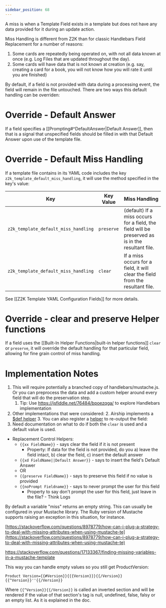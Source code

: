 ```yaml
---
sidebar_position: 68
---
```


A miss is when a Template Field exists in a template but does not have any data provided for it during an update action.

Miss Handling is different from Z2K than for classic Handlebars Field Replacement for a number of reasons:
1. Some cards are repeatedly being operated on, with not all data known at once (e.g. Log Files that are updated throughout the day).
2. Some cards will have data that is not known at creation (e.g. say, creating a card for a book, you will not know how you will rate it until you are finished)

By default, if a field is not provided with data during a processing event, the field will remain in the file untouched. There are two ways this default handling can be overriden:

# Override - Default Answer
If a field specifies a [[Prompting#^DefaultAnswer|Default Answer]], then that is a signal that unspecified fields should be filled in with that Default Answer upon use of the template file.

# Override - Default Miss Handling 
If a template file contains in its YAML code includes the key `z2k_template_default_miss_handling`, it will use the method specified in the key's value:

| Key                                  | Key Value  | Miss Handling                                                                                    |
| ------------------------------------ | ---------- | ------------------------------------------------------------------------------------------------ |
| `z2k_template_default_miss_handling` | `preserve` | (default) If a miss occurs for a field, the field will be preserved as is in the resultant file. |
| `z2k_template_default_miss_handling` | `clear`    | If a miss occurs for a field, it will clear the field from the resultant file.                   |
See [[Z2K Template YAML Configuration Fields]] for more details.

# Override - clear and preserve Helper functions
If a field uses the [[Built-In Helper Functions|built-in helper functions]] `clear` or `preserve`, it will override the default handling for that particular field, allowing for fine grain control of miss handling. 

# Implementation Notes

1. This will require potentially a branched copy of handlebars/mustache.js. Or you can preprocess the data and add a custom helper around every field that will do the preservation step.
	1. Tip: Use https://jsfiddle.net/76484/bpoezqga/ to explore Handlebars implementation
2. Other implementations that were considered:
	2. Airship implements a [$def helper](https://jsfiddle.net/76484/bpoezqga/)
	3. You can also register a [helper](https://jsfiddle.net/76484/bpoezqga/) to re-output the field: 
3. Need documentation on what to do if both the  `clear`  is used and a default value is used. 

- Replacement Control Helpers:
	- `{{xx FieldName}}` - says clear the field if it is not present 
		- Property: If data for the field is not provided, do you a) leave the field intact, b) clear the field, c) insert the default answer
	- `{{xd FieldName||Default Answer}}` - says to insert the field's Default Answer
	- OR 
	- `{{preserve FieldName}}` - says to preserve this field if no value is provided
	- `{{noPrompt Fieldname}}` - says to never prompt the user for this field
		-  Property to say don't prompt the user for this field, just leave in the file? - Think Logs


By default a variable "miss" returns an empty string. This can usually be configured in your Mustache library. The Ruby version of Mustache supports raising an exception in this situation, for instance.


[https://stackoverflow.com/questions/8978779/how-can-i-plug-a-strategy-to-deal-with-missing-attributes-when-using-mustache-te](https://stackoverflow.com/questions/8978779/how-can-i-plug-a-strategy-to-deal-with-missing-attributes-when-using-mustache-te)


https://stackoverflow.com/questions/17133367/finding-missing-variables-in-a-mustache-template

This way you can handle empty values so you still get ProductVersion:

`Product Version={{#Version}}{{{Version}}}{{/Version}}{{^Version}}''{{/Version}}`

Where `{{^Version}}{{/Version}}` is called an inverted section and will be rendered if the value of that section's tag is null, undefined, false, falsy or an empty list. As it is explained in the doc.



